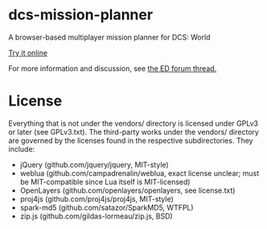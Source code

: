 dcs-mission-planner
===================

A browser-based multiplayer mission planner for DCS: World

[Try it online](http://jboecker.github.io/dcs-mission-planner/planner_client.html)

For more information and discussion, see [the ED forum thread.](http://forums.eagle.ru/showthread.php?t=121145)

License
=======

Everything that is not under the vendors/ directory is licensed under
GPLv3 or later (see GPLv3.txt).  The third-party works under the vendors/ directory
are governed by the licenses found in the respective
subdirectories. They include:

* jQuery (github.com/jquery/jquery, MIT-style)
* weblua (github.com/campadrenalin/weblua, exact license unclear; must be MIT-compatible since Lua itself is MIT-licensed)
* OpenLayers (github.com/openlayers/openlayers, see license.txt)
* proj4js (github.com/proj4js/proj4js, MIT-style)
* spark-md5 (github.com/satazor/SparkMD5, WTFPL)
* zip.js (github.com/gildas-lormeau/zip.js, BSD)
